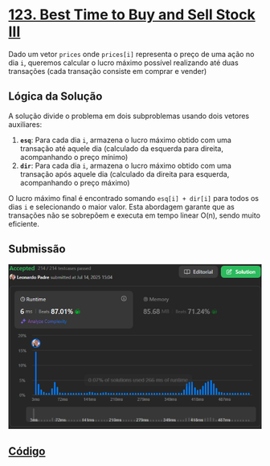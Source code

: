 # [123. Best Time to Buy and Sell Stock III](https://leetcode.com/problems/best-time-to-buy-and-sell-stock-iii/description/)

Dado um vetor `prices` onde `prices[i]` representa o preço de uma ação no dia `i`, queremos calcular o lucro máximo possível realizando até duas transações (cada transação consiste em comprar e vender)

## Lógica da Solução 

A solução divide o problema em dois subproblemas usando dois vetores auxiliares:  
1. **`esq`**: Para cada dia `i`, armazena o lucro máximo obtido com uma transação até aquele dia (calculado da esquerda para direita, acompanhando o preço mínimo)  
2. **`dir`**: Para cada dia `i`, armazena o lucro máximo obtido com uma transação após aquele dia (calculado da direita para esquerda, acompanhando o preço máximo)  

O lucro máximo final é encontrado somando `esq[i] + dir[i]` para todos os dias `i` e selecionando o maior valor. Esta abordagem garante que as transações não se sobrepõem e executa em tempo linear O(n), sendo muito eficiente.

## Submissão

![Submissão](/assets/123_submit.png)

## [Código](./123_BestTimetoBuyandSellStockIII.cpp)
